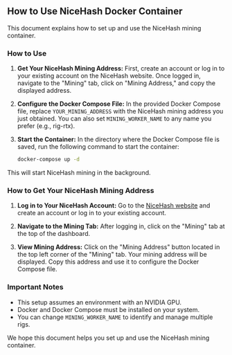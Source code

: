 ## How to Use NiceHash Docker Container

This document explains how to set up and use the NiceHash mining container.

### How to Use

1. **Get Your NiceHash Mining Address:**
   First, create an account or log in to your existing account on the NiceHash website. Once logged in, navigate to the "Mining" tab, click on "Mining Address," and copy the displayed address.

2. **Configure the Docker Compose File:**
   In the provided Docker Compose file, replace `YOUR_MINING_ADDRESS` with the NiceHash mining address you just obtained. You can also set `MINING_WORKER_NAME` to any name you prefer (e.g., rig-rtx).

3. **Start the Container:**
   In the directory where the Docker Compose file is saved, run the following command to start the container:

   ```bash
   docker-compose up -d
   ```

This will start NiceHash mining in the background.

### How to Get Your NiceHash Mining Address

1. **Log in to Your NiceHash Account:**
   Go to the [NiceHash website](https://www.nicehash.com/) and create an account or log in to your existing account.

2. **Navigate to the Mining Tab:**
   After logging in, click on the "Mining" tab at the top of the dashboard.

3. **View Mining Address:**
   Click on the "Mining Address" button located in the top left corner of the "Mining" tab. Your mining address will be displayed. Copy this address and use it to configure the Docker Compose file.

### Important Notes

* This setup assumes an environment with an NVIDIA GPU.
* Docker and Docker Compose must be installed on your system.
* You can change `MINING_WORKER_NAME` to identify and manage multiple rigs.

We hope this document helps you set up and use the NiceHash mining container.
